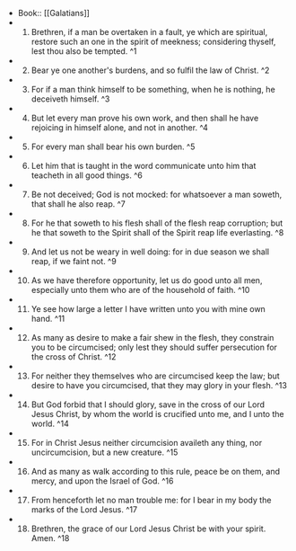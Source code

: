 - Book:: [[Galatians]]
- 1. Brethren, if a man be overtaken in a fault, ye which are spiritual, restore such an one in the spirit of meekness; considering thyself, lest thou also be tempted. ^1
- 2. Bear ye one another's burdens, and so fulfil the law of Christ. ^2
- 3. For if a man think himself to be something, when he is nothing, he deceiveth himself. ^3
- 4. But let every man prove his own work, and then shall he have rejoicing in himself alone, and not in another. ^4
- 5. For every man shall bear his own burden. ^5
- 6. Let him that is taught in the word communicate unto him that teacheth in all good things. ^6
- 7. Be not deceived; God is not mocked: for whatsoever a man soweth, that shall he also reap. ^7
- 8. For he that soweth to his flesh shall of the flesh reap corruption; but he that soweth to the Spirit shall of the Spirit reap life everlasting. ^8
- 9. And let us not be weary in well doing: for in due season we shall reap, if we faint not. ^9
- 10. As we have therefore opportunity, let us do good unto all men, especially unto them who are of the household of faith. ^10
- 11. Ye see how large a letter I have written unto you with mine own hand. ^11
- 12. As many as desire to make a fair shew in the flesh, they constrain you to be circumcised; only lest they should suffer persecution for the cross of Christ. ^12
- 13. For neither they themselves who are circumcised keep the law; but desire to have you circumcised, that they may glory in your flesh. ^13
- 14. But God forbid that I should glory, save in the cross of our Lord Jesus Christ, by whom the world is crucified unto me, and I unto the world. ^14
- 15. For in Christ Jesus neither circumcision availeth any thing, nor uncircumcision, but a new creature. ^15
- 16. And as many as walk according to this rule, peace be on them, and mercy, and upon the Israel of God. ^16
- 17. From henceforth let no man trouble me: for I bear in my body the marks of the Lord Jesus. ^17
- 18. Brethren, the grace of our Lord Jesus Christ be with your spirit. Amen. ^18

